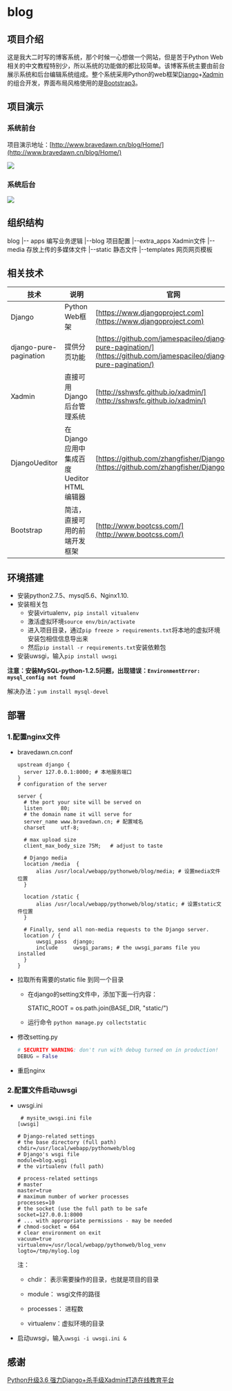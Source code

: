 # blog

## 项目介绍
这是我大二时写的博客系统，那个时候一心想做一个网站，但是苦于Python Web相关的中文教程特别少，所以系统的功能做的都比较简单。该博客系统主要由前台展示系统和后台编辑系统组成。整个系统采用Python的web框架[Django](https://www.djangoproject.com/)+[Xadmin](https://github.com/sshwsfc/xadmin)的组合开发，界面布局风格使用的是[Bootstrap3](http://www.bootcss.com/)。

## 项目演示
### 系统前台
项目演示地址：[http://www.bravedawn.cn/blog/Home/](http://www.bravedawn.cn/blog/Home/)

![](http://tianxianyigou.bravedawn.cn/PowerBase/userfiles/files/one.gif)

### 系统后台

![](http://tianxianyigou.bravedawn.cn/PowerBase/userfiles/files/two.gif)

## 组织结构
blog
|-- apps 编写业务逻辑
|--blog 项目配置
|--extra_apps Xadmin文件
|--media 存放上传的多媒体文件
|--static 静态文件
|--templates 网页网页模板

## 相关技术
|技术|说明|官网|
|--|--|--|
|Django|Python Web框架|[https://www.djangoproject.com](https://www.djangoproject.com)|
|django-pure-pagination|提供分页功能|[https://github.com/jamespacileo/django-pure-pagination/](https://github.com/jamespacileo/django-pure-pagination/)|
|Xadmin|直接可用Django后台管理系统|[http://sshwsfc.github.io/xadmin/](http://sshwsfc.github.io/xadmin/)|
|DjangoUeditor|在Django应用中集成百度Ueditor HTML编辑器|[https://github.com/zhangfisher/DjangoUeditor](https://github.com/zhangfisher/DjangoUeditor)|
|Bootstrap|简洁，直接可用的前端开发框架|[http://www.bootcss.com/](http://www.bootcss.com/)|

## 环境搭建
- 安装python2.7.5、mysql5.6、Nginx1.10.
- 安装相关包
  - 安装virtualenv，`pip install vitualenv`
  - 激活虚拟环境`source env/bin/activate`
  - 进入项目目录，通过` pip freeze > requirements.txt `将本地的虚拟环境安装包相信信息导出来
  - 然后`pip install -r requirements.txt`安装依赖包
- 安装uwsgi，输入`pip install uwsgi`

**注意：安装MySQL-python-1.2.5问题，出现错误：`EnvironmentError: mysql_config not found`**

解决办法：`yum install mysql-devel`
## 部署
### 1.配置nginx文件

- bravedawn.cn.conf

  ```nginx
  upstream django {
  	server 127.0.0.1:8000; # 本地服务端口
  }
  # configuration of the server
  
  server {
  	# the port your site will be served on
  	listen      80;
  	# the domain name it will serve for
  	server_name www.bravedawn.cn; # 配置域名
  	charset     utf-8;
  
  	# max upload size
  	client_max_body_size 75M;   # adjust to taste
  
  	# Django media
  	location /media  {
  	    alias /usr/local/webapp/pythonweb/blog/media; # 设置media文件位置
  	}
  
  	location /static {
  	    alias /usr/local/webapp/pythonweb/blog/static; # 设置static文件位置
  	}
  
  	# Finally, send all non-media requests to the Django server.
  	location / {
  	    uwsgi_pass  django;
  	    include     uwsgi_params; # the uwsgi_params file you installed
  	}
  }
  ```

- 拉取所有需要的static file 到同一个目录

  - 在django的setting文件中，添加下面一行内容：

    STATIC_ROOT = os.path.join(BASE_DIR, "static/")

  - 运行命令
    `python manage.py collectstatic`

- 修改setting.py

  ```python
  # SECURITY WARNING: don't run with debug turned on in production!
  DEBUG = False
  ```

- 重启nginx

### 2.配置文件启动uwsgi

- uwsgi.ini

  ```
   # mysite_uwsgi.ini file
  [uwsgi]
  
  # Django-related settings
  # the base directory (full path)
  chdir=/usr/local/webapp/pythonweb/blog
  # Django's wsgi file
  module=blog.wsgi
  # the virtualenv (full path)
  
  # process-related settings
  # master
  master=true
  # maximum number of worker processes
  processes=10
  # the socket (use the full path to be safe
  socket=127.0.0.1:8000
  # ... with appropriate permissions - may be needed
  # chmod-socket = 664
  # clear environment on exit
  vacuum=true
  virtualenv=/usr/local/webapp/pythonweb/blog_venv
  logto=/tmp/mylog.log
  ```

  注：

  - chdir： 表示需要操作的目录，也就是项目的目录
        
  - module： wsgi文件的路径
        
  - processes： 进程数
        
  - virtualenv：虚拟环境的目录

- 启动uwsgi，输入`uwsgi -i uwsgi.ini &`
## 感谢
[Python升级3.6 强力Django+杀手级Xadmin打造在线教育平台](https://coding.imooc.com/learn/list/78.html)


